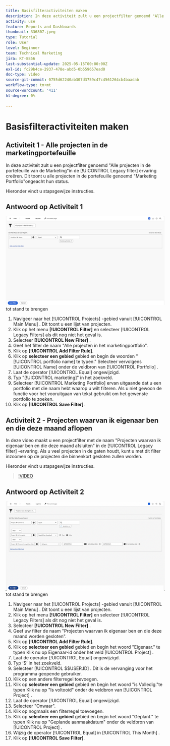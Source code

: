 ```yaml
---
title: Basisfilteractiviteiten maken
description: In deze activiteit zult u een projectfilter genoemd "Alle projecten in de portefeuille van de Marketing"en een andere projectfilter genoemd "Projecten I Zelf het Sluiten Deze Maand."creëren
activity: use
feature: Reports and Dashboards
thumbnail: 336807.jpeg
type: Tutorial
role: User
level: Beginner
team: Technical Marketing
jira: KT-8856
last-substantial-update: 2025-05-15T00:00:00Z
exl-id: fc29b4ce-2937-478e-abd5-0b559657ead0
doc-type: video
source-git-commit: 0755d62240ab307d3759c47c4561264cb4baadab
workflow-type: tm+mt
source-wordcount: '411'
ht-degree: 0%

---
```


# Basisfilteractiviteiten maken


## Activiteit 1 - Alle projecten in de marketingportefeuille

In deze activiteit zult u een projectfilter genoemd &quot;Alle projecten in de portefeuille van de Marketing&quot;in de [!UICONTROL Legacy filter] ervaring creëren. Dit toont u alle projecten in de portefeuille genoemd &quot;Marketing Portfolio&quot;ongeacht hun status.

Hieronder vindt u stapsgewijze instructies.

## Antwoord op Activiteit 1

![ een beeld van het scherm om een nieuw filter ](assets/basic-filter-activity-1.png) tot stand te brengen

1. Navigeer naar het [!UICONTROL Projects] -gebied vanuit [!UICONTROL Main Menu] . Dit toont u een lijst van projecten.
1. Klik op het menu **[!UICONTROL Filter]** en selecteer [!UICONTROL Legacy Filters] als dit nog niet het geval is.
1. Selecteer **[!UICONTROL New Filter]** .
1. Geef het filter de naam &quot;Alle projecten in het marketingportfolio&quot;.
1. Klik op **[!UICONTROL Add Filter Rule]**.
1. Klik op **selecteer een gebied** gebied en begin de woorden &quot;[!UICONTROL portfolio name] te typen.&quot; Selecteer vervolgens [!UICONTROL Name] onder de veldbron van [!UICONTROL Portfolio] .
1. Laat de operator [!UICONTROL Equal] ongewijzigd.
1. Typ &quot;[!UICONTROL marketing]&quot; in het zoekveld.
1. Selecteer [!UICONTROL Marketing Portfolio] ervan uitgaande dat u een portfolio met die naam hebt waarop u wilt filteren. Als u niet gewoon de functie voor het vooruitgaan van tekst gebruikt om het gewenste portfolio te zoeken.
1. Klik op **[!UICONTROL Save Filter]**.

## Activiteit 2 - Projecten waarvan ik eigenaar ben en die deze maand aflopen

In deze video maakt u een projectfilter met de naam &quot;Projecten waarvan ik eigenaar ben en die deze maand afsluiten&quot; in de [!UICONTROL Legacy filter] -ervaring. Als u veel projecten in de gaten houdt, kunt u met dit filter inzoomen op de projecten die binnenkort gesloten zullen worden.

Hieronder vindt u stapsgewijze instructies.

>[!VIDEO](https://video.tv.adobe.com/v/3443385/?quality=12&learn=on&enablevpops&captions=dut)

## Antwoord op Activiteit 2

![ een beeld van het scherm om een nieuw filter ](assets/basic-filter-activity-2.png) tot stand te brengen

1. Navigeer naar het [!UICONTROL Projects] -gebied vanuit [!UICONTROL Main Menu] . Dit toont u een lijst van projecten.
1. Klik op het menu **[!UICONTROL Filter]** en selecteer [!UICONTROL Legacy Filters] als dit nog niet het geval is.
1. Selecteer **[!UICONTROL New Filter]** .
1. Geef uw filter de naam &quot;Projecten waarvan ik eigenaar ben en die deze maand worden gesloten&quot;.
1. Klik op **[!UICONTROL Add Filter Rule]**.
1. Klik op **selecteer een gebied** gebied en begin het woord &quot;Eigenaar.&quot; te typen Klik nu op Eigenaar-id onder het veld [!UICONTROL Project] .
1. Laat de operator [!UICONTROL Equal] ongewijzigd.
1. Typ ‘$’ in het zoekveld.
1. Selecteer [!UICONTROL $$USER.ID] . Dit is de vervanging voor het programma geopende gebruiker.
1. Klik op een andere filterregel toevoegen.
1. Klik op **selecteer een gebied** gebied en begin het woord &quot;is Volledig.&quot;te typen Klik nu op &quot;Is voltooid&quot; onder de veldbron van [!UICONTROL Project] .
1. Laat de operator [!UICONTROL Equal] ongewijzigd.
1. Selecteer &quot;Onwaar&quot;.
1. Klik op nogmaals een filterregel toevoegen.
1. Klik op **selecteer een gebied** gebied en begin het woord &quot;Geplant.&quot; te typen Klik nu op &quot;Geplande aanmaakdatum&quot; onder de veldbron van [!UICONTROL Project] .
1. Wijzig de operator [!UICONTROL Equal] in [!UICONTROL This Month] .
1. Klik op **[!UICONTROL Save Filter]**.
